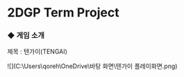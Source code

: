 # 2DGP Term Project

### ◆  게임 소개

제목 : 텐가이(TENGAI)

![](C:\Users\qoreh\OneDrive\바탕 화면\텐가이 플레이화면.png)

​		

